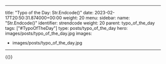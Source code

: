 
---
title: "Typo of the Day: Str.Endcode()"
date: 2023-02-17T20:50:31.874000+00:00
weight: 20
menu:
  sidebar:
    name: "Str.Endcode()"
    identifier: strendcode
    weight: 20
    parent: typo_of_the_day
tags: ["#TypoOfTheDay"]
type: posts/typo_of_the_day
hero: images/posts/typo_of_the_day.jpg
images:
- images/posts/typo_of_the_day.jpg
---


{{<fosstodon user="mariatta" id="109882050600604532">}}

